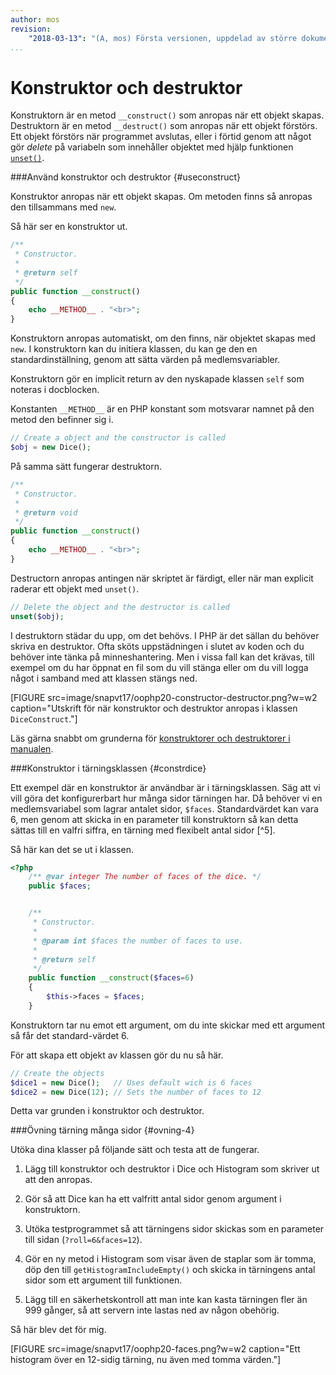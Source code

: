 ```yaml
---
author: mos
revision:
    "2018-03-13": "(A, mos) Första versionen, uppdelad av större dokument."
...
```

Konstruktor och destruktor
==================================

Konstruktorn är en metod `__construct()` som anropas när ett objekt skapas. Destruktorn är en metod `__destruct()` som anropas när ett objekt förstörs. Ett objekt förstörs när programmet avslutas, eller i förtid genom att något gör _delete_ på variabeln som innehåller objektet med hjälp funktionen [`unset()`](http://php.net/manual/en/function.unset.php).



###Använd konstruktor och destruktor {#useconstruct}

Konstruktor anropas när ett objekt skapas. Om metoden finns så anropas den tillsammans med `new`. 

Så här ser en konstruktor ut.

```php
/**
 * Constructor.
 *
 * @return self
 */
public function __construct() 
{
    echo __METHOD__ . "<br>";
}
```

Konstruktorn anropas automatiskt, om den finns, när objektet skapas med `new`. I konstruktorn kan du initiera klassen, du kan ge den en standardinställning, genom att sätta värden på medlemsvariabler.

Konstruktorn gör en implicit return av den nyskapade klassen `self` som noteras i docblocken.

Konstanten `__METHOD__` är en PHP konstant som motsvarar namnet på den metod den befinner sig i.

```php
// Create a object and the constructor is called
$obj = new Dice();
```

På samma sätt fungerar destruktorn.

```php
/**
 * Constructor.
 *
 * @return void
 */
public function __construct() 
{
    echo __METHOD__ . "<br>";
}
```

Destructorn anropas antingen när skriptet är färdigt, eller när man explicit raderar ett objekt med `unset()`.

```php
// Delete the object and the destructor is called
unset($obj);
```

I destruktorn städar du upp, om det behövs. I PHP är det sällan du behöver skriva en destruktor. Ofta sköts uppstädningen i slutet av koden och du behöver inte tänka på minneshantering. Men i vissa fall kan det krävas, till exempel om du har öppnat en fil som du vill stänga eller om du vill logga något i samband med att klassen stängs ned.

[FIGURE src=image/snapvt17/oophp20-constructor-destructor.png?w=w2 caption="Utskrift för när konstruktor och destruktor anropas i klassen `DiceConstruct`."]

Läs gärna snabbt om grunderna för [konstruktorer och destruktorer i manualen](http://php.net/manual/en/language.oop5.decon.php).



###Konstruktor i tärningsklassen {#constrdice}

Ett exempel där en konstruktor är användbar är i tärningsklassen. Säg att vi vill göra det konfigurerbart hur många sidor tärningen har. Då behöver vi en medlemsvariabel som lagrar antalet sidor, `$faces`. Standardvärdet kan vara 6, men genom att skicka in en parameter till konstruktorn så kan detta sättas till en valfri siffra, en tärning med flexibelt antal sidor [^5].

Så här kan det se ut i klassen.

```php
<?php
    /** @var integer The number of faces of the dice. */
    public $faces;


    /**
     * Constructor. 
     *
     * @param int $faces the number of faces to use.
     * 
     * @return self
     */
    public function __construct($faces=6)
    {
        $this->faces = $faces;
    }
```

Konstruktorn tar nu emot ett argument, om du inte skickar med ett argument så får det standard-värdet 6.

För att skapa ett objekt av klassen gör du nu så här.

```php
// Create the objects
$dice1 = new Dice();   // Uses default wich is 6 faces
$dice2 = new Dice(12); // Sets the number of faces to 12
```

Detta var grunden i konstruktor och destruktor.



###Övning tärning många sidor {#ovning-4}

Utöka dina klasser på följande sätt och testa att de fungerar.

1. Lägg till konstruktor och destruktor i Dice och Histogram som skriver ut att den anropas.

2. Gör så att Dice kan ha ett valfritt antal sidor genom argument i konstruktorn.

3. Utöka testprogrammet så att tärningens sidor skickas som en parameter till sidan (`?roll=6&faces=12`).

4. Gör en ny metod i Histogram som visar även de staplar som är tomma, döp den till `getHistogramIncludeEmpty()` och skicka in tärningens antal sidor som ett argument till funktionen.

5. Lägg till en säkerhetskontroll att man inte kan kasta tärningen fler än 999 gånger, så att servern inte lastas ned av någon obehörig.

Så här blev det för mig.

[FIGURE src=image/snapvt17/oophp20-faces.png?w=w2 caption="Ett histogram över en 12-sidig tärning, nu även med tomma värden."]
